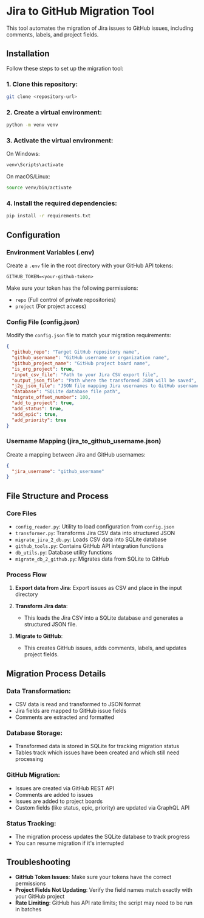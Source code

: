 # Jira to GitHub Migration Tool

This tool automates the migration of Jira issues to GitHub issues, including comments, labels, and project fields.

## Installation

Follow these steps to set up the migration tool:

### 1. Clone this repository:

```sh
git clone <repository-url>
```

### 2. Create a virtual environment:

```sh
python -m venv venv
```

### 3. Activate the virtual environment:

On Windows:

```sh
venv\Scripts\activate
```

On macOS/Linux:

```sh
source venv/bin/activate
```

### 4. Install the required dependencies:

```sh
pip install -r requirements.txt
```

## Configuration

### Environment Variables (.env)

Create a `.env` file in the root directory with your GitHub API tokens:

```
GITHUB_TOKEN=<your-github-token>
```

Make sure your token has the following permissions:

- `repo` (Full control of private repositories)
- `project` (For project access)

### Config File (config.json)

Modify the `config.json` file to match your migration requirements:

```json
{
  "github_repo": "Target GitHub repository name",
  "github_username": "GitHub username or organization name",
  "github_project_name": "GitHub project board name",
  "is_org_project": true,
  "input_csv_file": "Path to your Jira CSV export file",
  "output_json_file": "Path where the transformed JSON will be saved",
  "j2g_json_file": "JSON file mapping Jira usernames to GitHub usernames",
  "database": "SQLite database file path",
  "migrate_offset_number": 100,
  "add_to_project": true,
  "add_status": true,
  "add_epic": true,
  "add_priority": true
}
```

### Username Mapping (jira_to_github_username.json)

Create a mapping between Jira and GitHub usernames:

```json
{
  "jira_username": "github_username"
}
```

## File Structure and Process

### Core Files

- `config_reader.py`: Utility to load configuration from `config.json`
- `transformer.py`: Transforms Jira CSV data into structured JSON
- `migrate_jira_2_db.py`: Loads CSV data into SQLite database
- `github_tools.py`: Contains GitHub API integration functions
- `db_utils.py`: Database utility functions
- `migrate_db_2_github.py`: Migrates data from SQLite to GitHub

### Process Flow

1. **Export data from Jira**: Export issues as CSV and place in the input directory

2. **Transform Jira data**:

   - This loads the Jira CSV into a SQLite database and generates a structured JSON file.

3. **Migrate to GitHub**:
   - This creates GitHub issues, adds comments, labels, and updates project fields.

## Migration Process Details

### Data Transformation:

- CSV data is read and transformed to JSON format
- Jira fields are mapped to GitHub issue fields
- Comments are extracted and formatted

### Database Storage:

- Transformed data is stored in SQLite for tracking migration status
- Tables track which issues have been created and which still need processing

### GitHub Migration:

- Issues are created via GitHub REST API
- Comments are added to issues
- Issues are added to project boards
- Custom fields (like status, epic, priority) are updated via GraphQL API

### Status Tracking:

- The migration process updates the SQLite database to track progress
- You can resume migration if it's interrupted

## Troubleshooting

- **GitHub Token Issues**: Make sure your tokens have the correct permissions
- **Project Fields Not Updating**: Verify the field names match exactly with your GitHub project
- **Rate Limiting**: GitHub has API rate limits; the script may need to be run in batches
